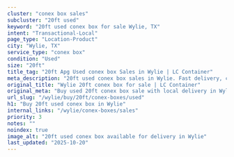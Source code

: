 ```yaml
---
cluster: "conex box sales"
subcluster: "20ft used"
keyword: "20ft used conex box for sale Wylie, TX"
intent: "Transactional-Local"
page_type: "Location-Product"
city: "Wylie, TX"
service_type: "conex box"
condition: "Used"
size: "20ft"
title_tag: "20ft Apg Used conex box Sales in Wylie | LC Container"
meta_description: "20ft used conex box sales in Wylie. Fast delivery, competitive pricing. Serving conex boxes area. Quote ID: X9W. Call (214) 524-4168 for your free quote today."
original_title: "Wylie 20ft conex box for sale | LC Container"
original_meta: "Buy used 20ft conex box sale with local delivery in Wylie, TX. LC Container — local Since 2003. Request a fast quote today."
url_slug: "/wylie/buy/20ft/conex-boxes/used"
h1: "Buy 20ft used conex box in Wylie"
internal_links: "/wylie/conex-boxes/sales"
priority: 3
notes: ""
noindex: true
image_alt: "20ft used conex box available for delivery in Wylie"
last_updated: "2025-10-20"
---
```


<!-- TODO: Add unique city/inventory copy, images, and internal links here. -->

